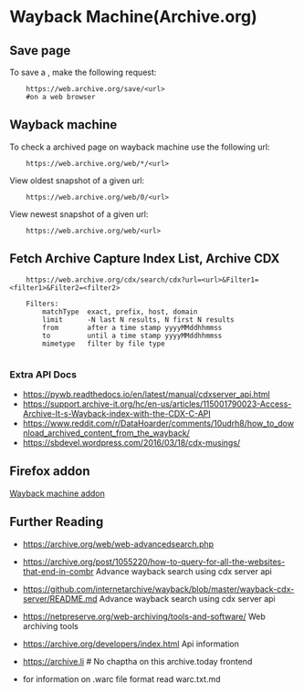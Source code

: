 Wayback Machine(Archive.org)
============================

## Save page
To save a <url>, make the following request:

``` 
    https://web.archive.org/save/<url>
    #on a web browser
```

## Wayback machine
To check a archived page on wayback machine use the
following url:

``` 
    https://web.archive.org/web/*/<url>
```

View oldest snapshot of a given url:

```
    https://web.archive.org/web/0/<url>
```

View newest snapshot of a given url:

```
    https://web.archive.org/web/<url>
```

## Fetch Archive Capture Index List, Archive CDX

```
    https://web.archive.org/cdx/search/cdx?url=<url>&Filter1=<filter1>&Filter2=<filter2>

    Filters:
        matchType  exact, prefix, host, domain
        limit      -N last N results, N first N results 
        from       after a time stamp yyyyMMddhhmmss
        to         until a time stamp yyyyMMddhhmmss
        mimetype   filter by file type
        
```
### Extra API Docs

- https://pywb.readthedocs.io/en/latest/manual/cdxserver_api.html
- https://support.archive-it.org/hc/en-us/articles/115001790023-Access-Archive-It-s-Wayback-index-with-the-CDX-C-API
- https://www.reddit.com/r/DataHoarder/comments/10udrh8/how_to_download_archived_content_from_the_wayback/
- https://sbdevel.wordpress.com/2016/03/18/cdx-musings/

## Firefox addon
[Wayback machine addon](https://addons.mozilla.org/en-US/firefox/addon/wayback-machine_new/)

## Further Reading

- https://archive.org/web/web-advancedsearch.php
- https://archive.org/post/1055220/how-to-query-for-all-the-websites-that-end-in-combr
    Advance wayback search using cdx server api
- https://github.com/internetarchive/wayback/blob/master/wayback-cdx-server/README.md
    Advance wayback search using cdx server api
- https://netpreserve.org/web-archiving/tools-and-software/
    Web archiving tools
- https://archive.org/developers/index.html
    Api information
- https://archive.li # No chaptha on this archive.today frontend

- for information on .warc file format read warc.txt.md
